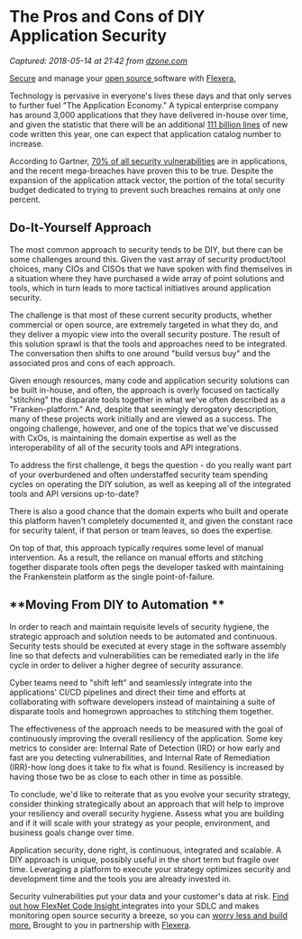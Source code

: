 # The Pros and Cons of DIY Application Security

_Captured: 2018-05-14 at 21:42 from [dzone.com](https://dzone.com/articles/the-pros-and-cons-of-diy-application-security?edition=376294&utm_source=Daily%20Digest&utm_medium=email&utm_campaign=Daily%20Digest%202018-05-14)_

[Secure](https://dzone.com/go?i=274421&u=https%3A%2F%2Fwww.flexera.com%2Fsca%3Futm_source%3DDzone%26utm_medium%3DSecurity%252520Zone%26utm_campaign%3DSCA%252520Brand%252520Awareness) and manage your [open source ](https://dzone.com/go?i=274421&u=https%3A%2F%2Fwww.flexera.com%2Fsca%3Futm_source%3DDzone%26utm_medium%3DSecurity%252520Zone%26utm_campaign%3DSCA%252520Brand%252520Awareness)software with [Flexera.](https://dzone.com/go?i=274421&u=%2520https%253A%2F%2Fwww.flexera.com%2Fsca%3Futm_source%3DDzone%26utm_medium%3DSecurity%252520Zone%26utm_campaign%3DSCA%252520Brand%252520Awareness)

Technology is pervasive in everyone's lives these days and that only serves to further fuel "The Application Economy." A typical enterprise company has around 3,000 applications that they have delivered in-house over time, and given the statistic that there will be an additional [111 billion lines](https://cybersecurityventures.com/application-security-report-2017/) of new code written this year, one can expect that application catalog number to increase.

According to Gartner, [70% of all security vulnerabilities](https://www.veracode.com/sites/default/files/Resources/Infographics/application-security-spend-not-aligned-with-application-security-risk.pdf) are in applications, and the recent mega-breaches have proven this to be true. Despite the expansion of the application attack vector, the portion of the total security budget dedicated to trying to prevent such breaches remains at only one percent.

## **Do-It-Yourself Approach**

The most common approach to security tends to be DIY, but there can be some challenges around this. Given the vast array of security product/tool choices, many CIOs and CISOs that we have spoken with find themselves in a situation where they have purchased a wide array of point solutions and tools, which in turn leads to more tactical initiatives around application security.

The challenge is that most of these current security products, whether commercial or open source, are extremely targeted in what they do, and they deliver a myopic view into the overall security posture. The result of this solution sprawl is that the tools and approaches need to be integrated. The conversation then shifts to one around "build versus buy" and the associated pros and cons of each approach.

Given enough resources, many code and application security solutions can be built in-house, and often, the approach is overly focused on tactically "stitching" the disparate tools together in what we've often described as a "Franken-platform." And, despite that seemingly derogatory description, many of these projects work initially and are viewed as a success. The ongoing challenge, however, and one of the topics that we've discussed with CxOs, is maintaining the domain expertise as well as the interoperability of all of the security tools and API integrations.

To address the first challenge, it begs the question - do you really want part of your overburdened and often understaffed security team spending cycles on operating the DIY solution, as well as keeping all of the integrated tools and API versions up-to-date?

There is also a good chance that the domain experts who built and operate this platform haven't completely documented it, and given the constant race for security talent, if that person or team leaves, so does the expertise.

On top of that, this approach typically requires some level of manual intervention. As a result, the reliance on manual efforts and stitching together disparate tools often pegs the developer tasked with maintaining the Frankenstein platform as the single point-of-failure.

## **Moving From DIY to Automation **

In order to reach and maintain requisite levels of security hygiene, the strategic approach and solution needs to be automated and continuous. Security tests should be executed at every stage in the software assembly line so that defects and vulnerabilities can be remediated early in the life cycle in order to deliver a higher degree of security assurance.

Cyber teams need to "shift left" and seamlessly integrate into the applications' CI/CD pipelines and direct their time and efforts at collaborating with software developers instead of maintaining a suite of disparate tools and homegrown approaches to stitching them together.

The effectiveness of the approach needs to be measured with the goal of continuously improving the overall resiliency of the application. Some key metrics to consider are: Internal Rate of Detection (IRD) or how early and fast are you detecting vulnerabilities, and Internal Rate of Remediation (IRR)-how long does it take to fix what is found. Resiliency is increased by having those two be as close to each other in time as possible.

To conclude, we'd like to reiterate that as you evolve your security strategy, consider thinking strategically about an approach that will help to improve your resiliency and overall security hygiene. Assess what you are building and if it will scale with your strategy as your people, environment, and business goals change over time.

Application security, done right, is continuous, integrated and scalable. A DIY approach is unique, possibly useful in the short term but fragile over time. Leveraging a platform to execute your strategy optimizes security and development time and the tools you are already invested in.

Security vulnerabilities put your data and your customer's data at risk. [Find out how FlexNet Code Insight ](https://dzone.com/go?i=274422&u=https%3A%2F%2Fwww.flexera.com%2Fproducer%2Fproducts%2Fsoftware-composition%2Fflexnet-code-insight%2F%3Futm_source%3DDzone%26utm_medium%3DSecurity%252520Zone%26utm_campaign%3DSCA%252520Brand%252520Awareness)integrates into your SDLC and makes monitoring open source security a breeze, so you can [worry less and build more.](https://dzone.com/go?i=274422&u=https%3A%2F%2Fwww.flexera.com%2Fproducer%2Fproducts%2Fsoftware-composition%2Fflexnet-code-insight%2F%3Futm_source%3DDzone%26utm_medium%3DSecurity%252520Zone%26utm_campaign%3DSCA%252520Brand%252520Awareness) Brought to you in partnership with [Flexera](https://dzone.com/go?i=274422&u=https%3A%2F%2Fwww.flexera.com%2Fsca%3Futm_source%3DDzone%26utm_medium%3DSecurity%252520Zone%26utm_campaign%3DSCA%252520Brand%252520Awareness).
